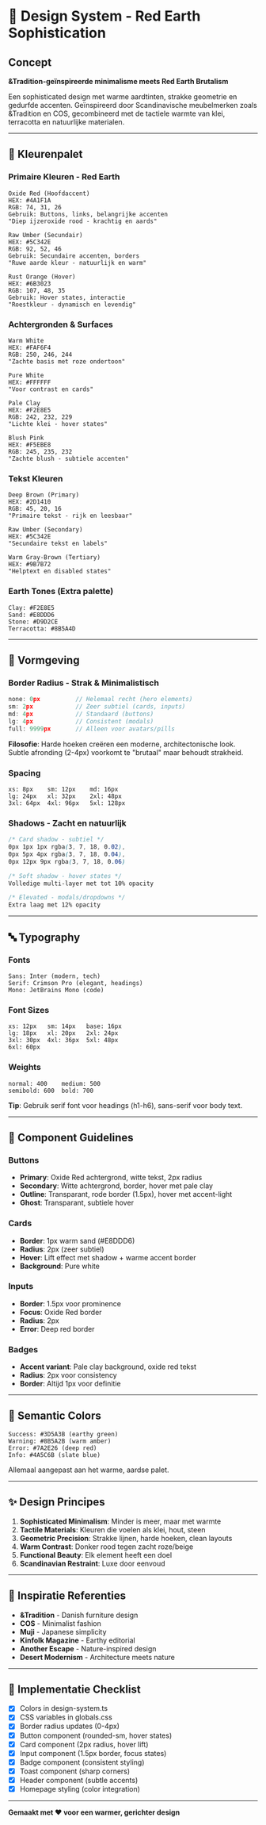 # 🎨 Design System - Red Earth Sophistication

## Concept
**&Tradition-geïnspireerde minimalisme meets Red Earth Brutalism**

Een sophisticated design met warme aardtinten, strakke geometrie en gedurfde accenten. Geïnspireerd door Scandinavische meubelmerken zoals &Tradition en COS, gecombineerd met de tactiele warmte van klei, terracotta en natuurlijke materialen.

---

## 🎨 Kleurenpalet

### Primaire Kleuren - Red Earth

```
Oxide Red (Hoofdaccent)
HEX: #4A1F1A
RGB: 74, 31, 26
Gebruik: Buttons, links, belangrijke accenten
"Diep ijzeroxide rood - krachtig en aards"

Raw Umber (Secundair)
HEX: #5C342E
RGB: 92, 52, 46
Gebruik: Secundaire accenten, borders
"Ruwe aarde kleur - natuurlijk en warm"

Rust Orange (Hover)
HEX: #6B3023
RGB: 107, 48, 35
Gebruik: Hover states, interactie
"Roestkleur - dynamisch en levendig"
```

### Achtergronden & Surfaces

```
Warm White
HEX: #FAF6F4
RGB: 250, 246, 244
"Zachte basis met roze ondertoon"

Pure White
HEX: #FFFFFF
"Voor contrast en cards"

Pale Clay
HEX: #F2E8E5
RGB: 242, 232, 229
"Lichte klei - hover states"

Blush Pink
HEX: #F5EBE8
RGB: 245, 235, 232
"Zachte blush - subtiele accenten"
```

### Tekst Kleuren

```
Deep Brown (Primary)
HEX: #2D1410
RGB: 45, 20, 16
"Primaire tekst - rijk en leesbaar"

Raw Umber (Secondary)
HEX: #5C342E
"Secundaire tekst en labels"

Warm Gray-Brown (Tertiary)
HEX: #9B7B72
"Helptext en disabled states"
```

### Earth Tones (Extra palette)

```
Clay: #F2E8E5
Sand: #E8DDD6
Stone: #D9D2CE
Terracotta: #8B5A4D
```

---

## 📐 Vormgeving

### Border Radius - Strak & Minimalistisch
```typescript
none: 0px          // Helemaal recht (hero elements)
sm: 2px            // Zeer subtiel (cards, inputs)
md: 4px            // Standaard (buttons)
lg: 4px            // Consistent (modals)
full: 9999px       // Alleen voor avatars/pills
```

**Filosofie**: Harde hoeken creëren een moderne, architectonische look. Subtle afronding (2-4px) voorkomt te "brutaal" maar behoudt strakheid.

### Spacing
```
xs: 8px    sm: 12px    md: 16px
lg: 24px   xl: 32px    2xl: 48px
3xl: 64px  4xl: 96px   5xl: 128px
```

### Shadows - Zacht en natuurlijk
```css
/* Card shadow - subtiel */
0px 1px 1px rgba(3, 7, 18, 0.02),
0px 5px 4px rgba(3, 7, 18, 0.04),
0px 12px 9px rgba(3, 7, 18, 0.06)

/* Soft shadow - hover states */
Volledige multi-layer met tot 10% opacity

/* Elevated - modals/dropdowns */
Extra laag met 12% opacity
```

---

## 🔤 Typography

### Fonts
```
Sans: Inter (modern, tech)
Serif: Crimson Pro (elegant, headings)
Mono: JetBrains Mono (code)
```

### Font Sizes
```
xs: 12px   sm: 14px   base: 16px
lg: 18px   xl: 20px   2xl: 24px
3xl: 30px  4xl: 36px  5xl: 48px
6xl: 60px
```

### Weights
```
normal: 400    medium: 500
semibold: 600  bold: 700
```

**Tip**: Gebruik serif font voor headings (h1-h6), sans-serif voor body text.

---

## 🎯 Component Guidelines

### Buttons
- **Primary**: Oxide Red achtergrond, witte tekst, 2px radius
- **Secondary**: Witte achtergrond, border, hover met pale clay
- **Outline**: Transparant, rode border (1.5px), hover met accent-light
- **Ghost**: Transparant, subtiele hover

### Cards
- **Border**: 1px warm sand (#E8DDD6)
- **Radius**: 2px (zeer subtiel)
- **Hover**: Lift effect met shadow + warme accent border
- **Background**: Pure white

### Inputs
- **Border**: 1.5px voor prominence
- **Focus**: Oxide Red border
- **Radius**: 2px
- **Error**: Deep red border

### Badges
- **Accent variant**: Pale clay background, oxide red tekst
- **Radius**: 2px voor consistency
- **Border**: Altijd 1px voor definitie

---

## 🌈 Semantic Colors

```
Success: #3D5A3B (earthy green)
Warning: #8B5A2B (warm amber)
Error: #7A2E26 (deep red)
Info: #4A5C6B (slate blue)
```

Allemaal aangepast aan het warme, aardse palet.

---

## ✨ Design Principes

1. **Sophisticated Minimalism**: Minder is meer, maar met warmte
2. **Tactile Materials**: Kleuren die voelen als klei, hout, steen
3. **Geometric Precision**: Strakke lijnen, harde hoeken, clean layouts
4. **Warm Contrast**: Donker rood tegen zacht roze/beige
5. **Functional Beauty**: Elk element heeft een doel
6. **Scandinavian Restraint**: Luxe door eenvoud

---

## 🎪 Inspiratie Referenties

- **&Tradition** - Danish furniture design
- **COS** - Minimalist fashion
- **Muji** - Japanese simplicity
- **Kinfolk Magazine** - Earthy editorial
- **Another Escape** - Nature-inspired design
- **Desert Modernism** - Architecture meets nature

---

## 🚀 Implementatie Checklist

- [x] Colors in design-system.ts
- [x] CSS variables in globals.css
- [x] Border radius updates (0-4px)
- [x] Button component (rounded-sm, hover states)
- [x] Card component (2px radius, hover lift)
- [x] Input component (1.5px border, focus states)
- [x] Badge component (consistent styling)
- [x] Toast component (sharp corners)
- [x] Header component (subtle accents)
- [x] Homepage styling (color integration)

---

**Gemaakt met ❤️ voor een warmer, gerichter design**

